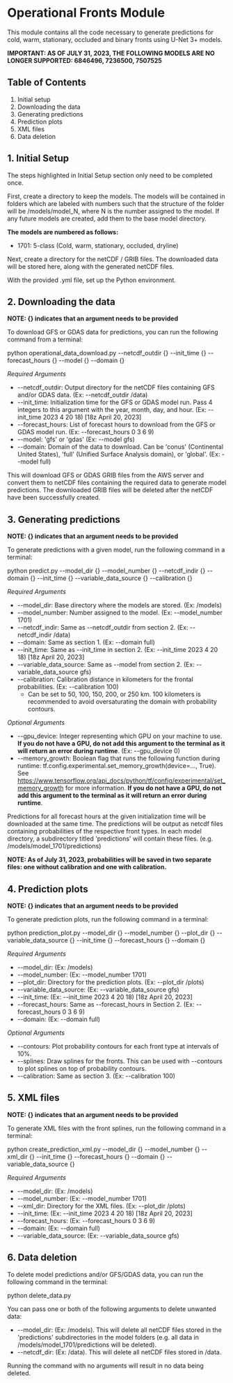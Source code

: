# Operational Fronts Module
This module contains all the code necessary to generate predictions for cold, warm, stationary, occluded and binary fronts using U-Net 3+ models.

**IMPORTANT: AS OF JULY 31, 2023, THE FOLLOWING MODELS ARE NO LONGER SUPPORTED: 6846496, 7236500, 7507525**


## Table of Contents
1. Initial setup
2. Downloading the data
3. Generating predictions
4. Prediction plots
5. XML files
6. Data deletion

## 1. Initial Setup
The steps highlighted in Initial Setup section only need to be completed once.

First, create a directory to keep the models. The models will be contained in folders which are labeled with numbers such that the structure of the folder will be /models/model_N, where N is the number assigned to the model. If any future models are created, add them to the base model directory.

**The models are numbered as follows:**
* 1701: 5-class (Cold, warm, stationary, occluded, dryline)

Next, create a directory for the netCDF / GRIB files. The downloaded data will be stored here, along with the generated netCDF files.

With the provided .yml file, set up the Python environment.

## 2. Downloading the data

**NOTE: {} indicates that an argument needs to be provided**

To download GFS or GDAS data for predictions, you can run the following command from a terminal:

python operational_data_download.py --netcdf_outdir {} --init_time {} --forecast_hours {} --model {} --domain {}

*Required Arguments*

* --netcdf_outdir: Output directory for the netCDF files containing GFS and/or GDAS data. (Ex: --netcdf_outdir /data)
* --init_time: Initialization time for the GFS or GDAS model run. Pass 4 integers to this argument with the year, month, day, and hour. (Ex: --init_time 2023 4 20 18) [18z April 20, 2023]
* --forecast_hours: List of forecast hours to download from the GFS or GDAS model run. (Ex: --forecast_hours 0 3 6 9)
* --model: 'gfs' or 'gdas' (Ex: --model gfs)
* --domain: Domain of the data to download. Can be 'conus' (Continental United States), 'full' (Unified Surface Analysis domain), or 'global'. (Ex: --model full)

This will download GFS or GDAS GRIB files from the AWS server and convert them to netCDF files containing the required data to generate model predictions. The downloaded GRIB files will be deleted after the netCDF have been successfully created.

## 3. Generating predictions

**NOTE: {} indicates that an argument needs to be provided**

To generate predictions with a given model, run the following command in a terminal:

python predict.py --model_dir {} --model_number {} --netcdf_indir {} 
--domain {} --init_time {} --variable_data_source {} --calibration {}

*Required Arguments*

* --model_dir: Base directory where the models are stored. (Ex: /models)
* --model_number: Number assigned to the model. (Ex: --model_number 1701)
* --netcdf_indir: Same as --netcdf_outdir from section 2. (Ex: --netcdf_indir /data)
* --domain: Same as section 1. (Ex: --domain full)
* --init_time: Same as --init_time in section 2. (Ex: --init_time 2023 4 20 18) [18z April 20, 2023]
* --variable_data_source: Same as --model from section 2. (Ex: --variable_data_source gfs)
* --calibration: Calibration distance in kilometers for the frontal probabilities. (Ex: --calibration 100)
  * Can be set to 50, 100, 150, 200, or 250 km. 100 kilometers is recommended to avoid oversaturating the domain with probability contours.

*Optional Arguments*

* --gpu_device: Integer representing which GPU on your machine to use. **If you do not have a GPU, do not add this argument to the terminal as it will return an error during runtime**. (Ex: --gpu_device 0)
* --memory_growth: Boolean flag that runs the following function during runtime: tf.config.experimental.set_memory_growth(device=..., True). See https://www.tensorflow.org/api_docs/python/tf/config/experimental/set_memory_growth for more information. **If you do not have a GPU, do not add this argument to the terminal as it will return an error during runtime**.

Predictions for all forecast hours at the given initialization time will be downloaded at the same time. The predictions will be output as netcdf files containing probabilities of the respective front types. In each model directory, a subdirectory titled 'predictions' will contain these files. (e.g. /models/model_1701/predictions)

**NOTE: As of July 31, 2023, probabilities will be saved in two separate files: one without calibration and one with calibration.**

## 4. Prediction plots

**NOTE: {} indicates that an argument needs to be provided**

To generate prediction plots, run the following command in a terminal:

python prediction_plot.py --model_dir {} --model_number {} --plot_dir {} --variable_data_source {} --init_time {} 
--forecast_hours {} --domain {}

*Required Arguments*

* --model_dir: (Ex: /models)
* --model_number: (Ex: --model_number 1701)
* --plot_dir: Directory for the prediction plots. (Ex: --plot_dir /plots)
* --variable_data_source: (Ex: --variable_data_source gfs)
* --init_time: (Ex: --init_time 2023 4 20 18) [18z April 20, 2023]
* --forecast_hours: Same as --forecast_hours in Section 2. (Ex: --forecast_hours 0 3 6 9)
* --domain: (Ex: --domain full)

*Optional Arguments*

* --contours: Plot probability contours for each front type at intervals of 10%.
* --splines: Draw splines for the fronts. This can be used with --contours to plot splines on top of probability contours.
* --calibration: Same as section 3. (Ex: --calibration 100)

## 5. XML files

**NOTE: {} indicates that an argument needs to be provided**

To generate XML files with the front splines, run the following command in a terminal:

python create_prediction_xml.py --model_dir {} --model_number {} --xml_dir {} --init_time {} --forecast_hours {} --domain {} --variable_data_source {}

*Required Arguments*

* --model_dir: (Ex: /models)
* --model_number: (Ex: --model_number 1701)
* --xml_dir: Directory for the XML files. (Ex: --plot_dir /plots)
* --init_time: (Ex: --init_time 2023 4 20 18) [18z April 20, 2023]
* --forecast_hours: (Ex: --forecast_hours 0 3 6 9)
* --domain: (Ex: --domain full)
* --variable_data_source: (Ex: --variable_data_source gfs)

## 6. Data deletion

To delete model predictions and/or GFS/GDAS data, you can run the following command in the terminal:

python delete_data.py

You can pass one or both of the following arguments to delete unwanted data:

* --model_dir: (Ex: /models). This will delete all netCDF files stored in the 'predictions' subdirectories in the model folders (e.g. all data in /models/model_1701/predictions will be deleted).
* --netcdf_dir: (Ex: /data). This will delete all netCDF files stored in /data.

Running the command with no arguments will result in no data being deleted.
